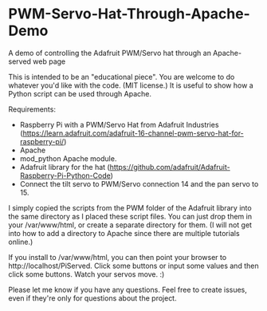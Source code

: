 # PWM-Servo-Hat-Through-Apache-Demo
A demo of controlling the Adafruit PWM/Servo hat through an Apache-served web page

This is intended to be an "educational piece". You are welcome to do whatever you'd like with the code. (MIT license.) It is useful to show how a Python script can be used through Apache.

Requirements:
* Raspberry Pi with a PWM/Servo Hat from Adafruit Industries (https://learn.adafruit.com/adafruit-16-channel-pwm-servo-hat-for-raspberry-pi/)
* Apache
* mod_python Apache module. 
* Adafruit library for the hat (https://github.com/adafruit/Adafruit-Raspberry-Pi-Python-Code)
* Connect the tilt servo to PWM/Servo connection 14 and the pan servo to 15.

I simply copied the scripts from the PWM folder of the Adafruit library into the same directory as I placed these script files. You can just drop them in your /var/www/html, or create a separate directory for them. (I will not get into how to add a directory to Apache since there are multiple tutorials online.)

If you install to /var/www/html, you can then point your browser to http://localhost/PiServed. Click some buttons or input some values and then click some buttons. Watch your servos move. :)

Please let me know if you have any questions. Feel free to create issues, even if they're only for questions about the project.
